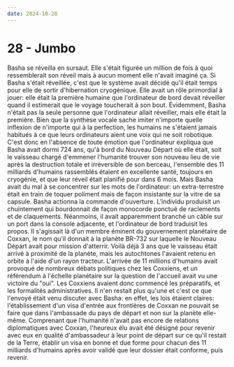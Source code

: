 ```yaml
---
date: 2024-10-28
---
```

# 28 - Jumbo

Basha se réveilla en sursaut. Elle s'était figurée un million de fois à quoi
ressemblerait son réveil mais à aucun moment elle n'avait imaginé ça. Si Basha s'était
réveillée, c'est que le système avait décidé qu'il était temps pour elle de sortir
d'hibernation cryogénique. Elle avait un rôle primordial à jouer: elle était la première
humaine que l'ordinateur de bord devait réveiller quand il estimerait que le voyage
toucherait à son bout. Évidemment, Basha n'était pas la seule personne que l'ordinateur
allait réveiller, mais elle était la première. Bien que la synthèse vocale sache imiter
n'importe quelle inflexion de n'importe qui à la perfection, les humains ne s'étaient
jamais habitués à ce que leurs ordinateurs aient une voix qui ne soit robotique. C'est
donc en l'absence de toute émotion que l'ordinateur expliqua que Basha avait dormi 724
ans, qu'à bord du Nouveau Départ où elle était, soit le vaisseau chargé d'emmener
l'humanité trouver son nouveau lieu de vie après la destruction totale et irréversible
de son berceau, l'ensemble des 11 milliards d'humains rassemblés étaient en excellente
santé, toujours en cryogénie, et que leur réveil était planifié pour dans 6 mois. Mais
Basha avait du mal à se concentrer sur les mots de l'ordinateur: un extra-terrestre
était en train de toquer poliment mais de façon insistante sur la vitre de sa capsule.
Basha actionna la commande d'ouverture. L'individu produisit un chuintement qui
bourdonnait de façon monocorde ponctué de raclements et de claquements. Néanmoins, il
avait apparemment branché un câble sur un port dans la console adjacente, et
l'ordinateur de bord traduisit les propos. Il s'agissait là d'un membre éminent du
gouvernement planétaire de Coxxan, le nom qu'il donnait à la planète BR-732 sur laquelle
le Nouveau Départ avait pour mission d'atterrir. Voilà déjà 3 ans que le vaisseau était
arrivé à proximité de la planète, mais les autochtones l'avaient retenu en orbite à
l'aide d'un rayon tracteur. L'arrivée de 11 millions d'humains avait provoqué de
nombreux débats politiques chez les Coxxiens, et un référendum à l'échelle planétaire
sur la question de l'accueil avait vu une victoire du "oui". Les Coxxiens avaient donc
commencé les préparatifs, et les formalités administratives. Il n'en restait plus qu'une
et c'est ce que l'envoyé était venu discuter avec Basha: en effet, les lois étaient
claires: l'établissement d'un visa d'entrée aux frontières de Coxxan ne pouvait se faire
que dans l'ambassade du pays de départ et non sur la planète elle-même. Comprenant que
l'humanité n'avait pas encore de relations diplomatiques avec Coxxan, l'heureux élu
avait été désigné pour revenir avec eux en qualité d'ambassadeur à leur point de départ
sur ce qu'il restait de la Terre, établir un visa en bonne et due forme pour chacun des
11 milliards d'humains après avoir validé que leur dossier était conforme, puis revenir.
